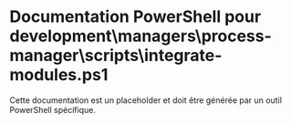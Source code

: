 # Documentation PowerShell pour development\managers\process-manager\scripts\integrate-modules.ps1

Cette documentation est un placeholder et doit être générée par un outil PowerShell spécifique.

